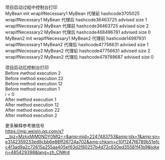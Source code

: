 项目启动过程中控制台打印  
MyBean init
wrapIfNecessary1 MyBean 代理前 hashcode3705025
wrapIfNecessary1 MyBean 代理后 hashcode36463725
advised size 1
wrapIfNecessary2 MyBean 代理前 hashcode36463725
advised size 2
wrapIfNecessary2 MyBean 代理后 hashcode468496781
advised size 0
MyBean2 init
wrapIfNecessary1 MyBean2 代理前 hashcode14997931
wrapIfNecessary1 MyBean2 代理后 hashcode47756631
advised size 1
wrapIfNecessary2 MyBean2 代理前 hashcode47756631
advised size 2
wrapIfNecessary2 MyBean2 代理后 hashcode479789687
advised size 0

项目启动后控制台打印  
Before method execution 2  
Before method execution 22  
Before method execution 12  
Before method execution 1  
i = 0  
After method execution 1  
After method execution 12  
After method execution 22  
After method execution 2  

更多解释参考微信号  
https://mp.weixin.qq.com/s?__biz=MzkxMjM0NDY0MQ==&amp;mid=2247483753&amp;idx=1&amp;sn=e3142359233ed9cbb6e88ff26724a702&amp;chksm=c10f1247f6789b51efcc4f3ad9a2c72615a255aa405ef63d2f80257b4d72c620ed35581f41b9&token=485429398&lang=zh_CN#rd